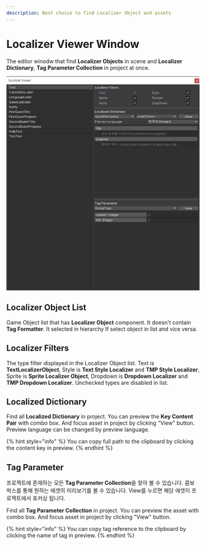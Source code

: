 ```yaml
---
description: Best choice to find Localizer Object and assets
---
```


# Localizer Viewer Window

The editor winodw that find **Localizer Objects** in scene and **Localizer Dictionary**, **Tag Parameter Collection** in project at once.

![Localizer list of Cube Collector example](../.gitbook/assets/localizer_viewer_window.png)

## Localizer Object List

Game Object list that has **Localizer Object** component. It doesn't contain **Tag Formatter**. It selected in hierarchy If select object in list and vice versa.

## Localizer Filters

The type filter displayed in the Localizer Object list. Text is **TextLocalizerObject**, Style is **Text Style Localizer** and **TMP Style Localizer**, Sprite is **Sprite Localizer Object**, Dropdown is **Dropdown Localizer** and **TMP Dropdown Localizer**. Unchecked types are disabled in list.

## Localized Dictionary

Find all **Localized Dictionary** in project. You can preview the **Key Content Pair** with combo box. And focus asset in project by clicking "View" button. Preview language can be changed by preview language.

{% hint style="info" %}
You can copy full path to the clipboard by clicking the content key in preview.
{% endhint %}

## Tag Parameter

프로젝트에 존재하는 모든 **Tag Parameter Collection**을 찾아 볼 수 있습니다. 콤보 박스를 통해 원하는 에셋의 미리보기를 볼 수 있습니다. View를 누르면 해당 에셋이 프로젝트에서 포커싱 됩니다.

Find all **Tag Parameter Collection** in project. You can preview the asset with combo box. And focus asset in project by clicking "View" button.

{% hint style="info" %}
You can copy tag reference to the clipboard by clicking the name of tag in preview.
{% endhint %}

